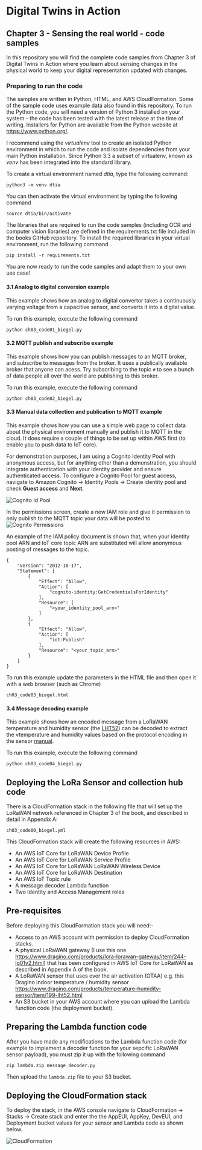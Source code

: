 # Digital Twins in Action

## Chapter 3 - Sensing the real world - code samples
In this repository you will find the complete code samples from Chapter 3 of Digital Twins in Action where you learn about sensing changes in the physical world to keep your digital representation updated with changes.

### Preparing to run the code
The samples are written in Python, HTML, and AWS CloudFormation. Some of the sample code uses example data also found in this repository. 
To run the Python code, you will need a version of Python 3 installed on your system - the code has been tested with the latest release at the time of writing. Installers for Python are available from the Python website at https://www.python.org/. 

I recommend using the *virtualenv* tool to create an isolated Python environment in which to run the code and isolate dependencies from your main Python installation. Since Python 3.3 a subset of virtualenv, known as *venv* has been integrated into the standard library.

To create a virtual environment named *dtia*, type the following command:

`python3 -m venv dtia`

You can then activate the virtual environment by typing the following command

`source dtia/bin/activate`

The libraries that are required to run the code samples (including OCR and computer vision libraries) are defined in the requirements.txt file included in the books GitHub repository. To install the required libraries in your virtual environment, run the following command

`pip install -r requirements.txt`

You are now ready to run the code samples and adapt them to your own use case!

#### 3.1 Analog to digital conversion example
This example shows how an analog to digital convertor takes a continuously varying voltage from a capacitive sensor, and converts it into a digital value.

To run this example, execute the following command

`
python ch03_code01_biegel.py
`

#### 3.2 MQTT publish and subscribe example
This example shows how you can publish messages to an MQTT broker, and subscribe to messages from the broker. It uses a publically available broker that anyone can acess. Try subscribing to the topic `#` to see a bunch of data people all over the world are publishing to this broker.

To run this example, execute the following command

`
python ch03_code02_biegel.py
`

#### 3.3 Manual data collection and publication to MQTT example
This example shows how you can use a simple web page to collect data about the physical environment manually and publish it to MQTT in the cloud. It does require a couple of things to be set up within AWS first (to enable you to push data to IoT core).

For demonstration purposes, I am using a Cognito Identity Pool with anonymous access, but for anything other than a demonstration, you should integrate authentication with your identity provider and ensure authenticated access. To configure a Cognito Pool for guest access, navigate to Amazon Cognito -> Identity Pools -> Create identity pool and check **Guest access** and **Next**.

![Cognito Id Pool](images/cognito1.png)

In the permissions screen, create a new IAM role and give it permission to only publish to the MQTT topic your data will be posted to 
![Cognito Permissions](images/cognito2.png)

An example of the IAM policy document is shown that, when your identity pool ARN and IoT core topic ARN are substituted will allow anonymous posting of messages to the topic.

```
{
    "Version": "2012-10-17",
    "Statement": [
        {
            "Effect": "Allow",
            "Action": [
                "cognito-identity:GetCredentialsForIdentity"
            ],
            "Resource": [
                "<your_identity_pool_arn>"
            ]
        },
        {
            "Effect": "Allow",
            "Action": [
                "iot:Publish"
            ],
            "Resource": "<your_topic_arn>"
        }
    ]
}
```

To run this example update the parameters in the HTML file and then open it with a web browser (such as Chrome)

`
ch03_code03_biegel.html
`


#### 3.4 Message decoding example
This example shows how an encoded message from a LoRaWAN temperature and humidity sensor (the [LHT52](https://www.dragino.com/products/temperature-humidity-sensor/item/199-lht52.html)) can be decoded to extract the vtemperature and humidity values based on the protocol encoding in the sensor [manual](https://wiki.dragino.com/xwiki/bin/view/Main/User%20Manual%20for%20LoRaWAN%20End%20Nodes/LHT52%20-%20LoRaWAN%20Temperature%20%26%20Humidity%20Sensor%20User%20Manual/).

To run this example, execute the following command

`
python ch03_code04_biegel.py
`

## Deploying the LoRa Sensor and collection hub code
There is a CloudFormation stack in the following file that will set up the LoRaWAN network referenced in Chapter 3 of the book, and described in detail in Appendix A:

`ch03_code00_biegel.yml`

This CloudFormation stack will create the following resources in AWS:

- An AWS IoT Core for LoRaWAN Device Profile
- An AWS IoT Core for LoRaWAN Service Profile
- An AWS IoT Core for LoRaWAN LoRaWAN Wireless Device
- An AWS IoT Core for LoRaWAN Destination
- An AWS IoT Topic rule
- A message decoder Lambda function
- Two Identity and Access Management roles

## Pre-requisites
Before deploying this CloudFormation stack you will need:-

- Access to an AWS account with permission to deploy CloudFormation stacks.
- A physical LoRaWAN gateway (I use this one https://www.dragino.com/products/lora-lorawan-gateway/item/244-lg01v2.html) that has been configured in AWS IoT Core for LoRaWAN as described in Appendix A of the book.
- A LoRaWAN sensor that uses over the air activation (OTAA) e.g. this Dragino indoor temperature / humidity sensor https://www.dragino.com/products/temperature-humidity-sensor/item/199-lht52.html
- An S3 bucket in your AWS account where you can upload the Lambda function code (the deployment bucket).

## Preparing the Lambda function code
After you have made any modifications to the Lambda function code (for example to implement a decoder function for your sepcific LoRaWAN sensor payload), you must zip it up with the following command

```
zip lambda.zip message_decoder.py
```
Then upload the `lambda.zip` file to your S3 bucket.

## Deploying the CloudFormation stack
To deploy the stack, in the AWS console navigate to CloudFormation -> Stacks -> Create stack and enter the the AppEUI, AppKey, DevEUI, and Deployment bucket values for your sensor and Lambda code as shown below.

![CloudFormation](images/cloudformation.png)